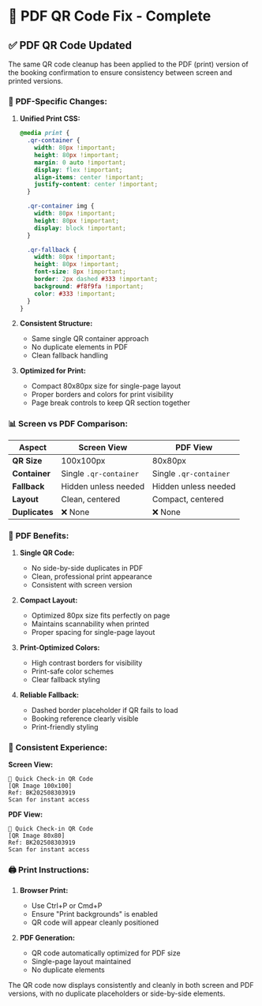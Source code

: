 # 📄 PDF QR Code Fix - Complete

## ✅ **PDF QR Code Updated**

The same QR code cleanup has been applied to the PDF (print) version of the booking confirmation to ensure consistency between screen and printed versions.

### 🔧 **PDF-Specific Changes:**

1. **Unified Print CSS:**

   ```css
   @media print {
     .qr-container {
       width: 80px !important;
       height: 80px !important;
       margin: 0 auto !important;
       display: flex !important;
       align-items: center !important;
       justify-content: center !important;
     }

     .qr-container img {
       width: 80px !important;
       height: 80px !important;
       display: block !important;
     }

     .qr-fallback {
       width: 80px !important;
       height: 80px !important;
       font-size: 8px !important;
       border: 2px dashed #333 !important;
       background: #f8f9fa !important;
       color: #333 !important;
     }
   }
   ```

2. **Consistent Structure:**

   - Same single QR container approach
   - No duplicate elements in PDF
   - Clean fallback handling

3. **Optimized for Print:**
   - Compact 80x80px size for single-page layout
   - Proper borders and colors for print visibility
   - Page break controls to keep QR section together

### 📊 **Screen vs PDF Comparison:**

| Aspect         | Screen View            | PDF View               |
| -------------- | ---------------------- | ---------------------- |
| **QR Size**    | 100x100px              | 80x80px                |
| **Container**  | Single `.qr-container` | Single `.qr-container` |
| **Fallback**   | Hidden unless needed   | Hidden unless needed   |
| **Layout**     | Clean, centered        | Compact, centered      |
| **Duplicates** | ❌ None                | ❌ None                |

### 🎯 **PDF Benefits:**

1. **Single QR Code:**

   - No side-by-side duplicates in PDF
   - Clean, professional print appearance
   - Consistent with screen version

2. **Compact Layout:**

   - Optimized 80px size fits perfectly on page
   - Maintains scannability when printed
   - Proper spacing for single-page layout

3. **Print-Optimized Colors:**

   - High contrast borders for visibility
   - Print-safe color schemes
   - Clear fallback styling

4. **Reliable Fallback:**
   - Dashed border placeholder if QR fails to load
   - Booking reference clearly visible
   - Print-friendly styling

### 📱 **Consistent Experience:**

**Screen View:**

```
📱 Quick Check-in QR Code
[QR Image 100x100]
Ref: BK202508303919
Scan for instant access
```

**PDF View:**

```
📱 Quick Check-in QR Code
[QR Image 80x80]
Ref: BK202508303919
Scan for instant access
```

### 🖨️ **Print Instructions:**

1. **Browser Print:**

   - Use Ctrl+P or Cmd+P
   - Ensure "Print backgrounds" is enabled
   - QR code will appear cleanly positioned

2. **PDF Generation:**
   - QR code automatically optimized for PDF size
   - Single-page layout maintained
   - No duplicate elements

The QR code now displays consistently and cleanly in both screen and PDF versions, with no duplicate placeholders or side-by-side elements.
